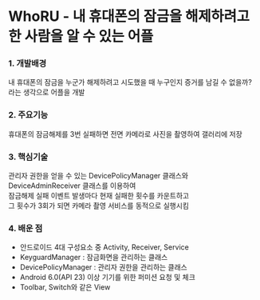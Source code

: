 # WhoRU - 내 휴대폰의 잠금을 해제하려고 한 사람을 알 수 있는 어플

### 1. 개발배경  
내 휴대폰의 잠금을 누군가 해제하려고 시도했을 때 누구인지 증거를 남길 수 없을까? 라는 생각으로 어플을 개발  
### 2. 주요기능  
휴대폰의 잠금해제를 3번 실패하면 전면 카메라로 사진을 촬영하여 갤러리에 저장  
### 3. 핵심기술  
관리자 권한을 얻을 수 있는 DevicePolicyManager 클래스와 DeviceAdminReceiver 클래스를 이용하여  
잠금해제 실패 이벤트 발생마다 현재 실패한 횟수를 카운트하고  
그 횟수가 3회가 되면 카메라 촬영 서비스를 동적으로 실행시킴  
### 4. 배운 점  
- 안드로이드 4대 구성요소 중 Activity, Receiver, Service
- KeyguardManager : 잠금화면을 관리하는 클래스
- DevicePolicyManager : 관리자 권한을 관리하는 클래스
- Android 6.0(API 23) 이상 기기를 위한 퍼미션 요청 및 체크
- Toolbar, Switch와 같은 View

